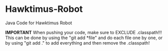 # Hawktimus-Robot
Java Code for Hawktimus Robot

******IMPORTANT******
  When pushing your code, make sure to EXCLUDE .classpath!!!
  This can be done by using the "git add *file" and do each file one by one, or by using "git add ." to add everything and then remove the .classpath!
